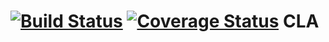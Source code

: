[![Build Status](https://travis-ci.org/KharitonOff/clahub.svg?branch=master)](https://travis-ci.org/KharitonOff/clahub)  [![Coverage Status](https://img.shields.io/coveralls/KharitonOff/clahub.svg)](https://coveralls.io/r/KharitonOff/clahub)
CLA 
===

